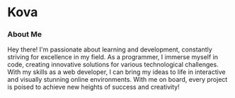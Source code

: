 # Kova

### About Me

Hey there! I'm passionate about learning and development, constantly striving for excellence in my field. As a programmer, I immerse myself in code, creating innovative solutions for various technological challenges. With my skills as a web developer, I can bring my ideas to life in interactive and visually stunning online environments. With me on board, every project is poised to achieve new heights of success and creativity!
